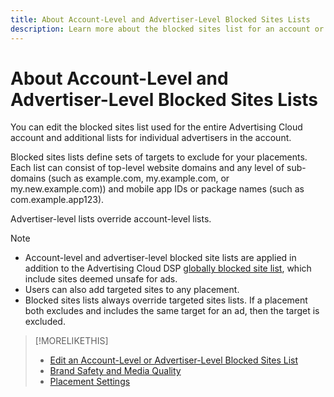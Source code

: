 ```yaml
---
title: About Account-Level and Advertiser-Level Blocked Sites Lists
description: Learn more about the blocked sites list for an account or advertiser.
---
```

# About Account-Level and Advertiser-Level Blocked Sites Lists

You can edit the blocked sites list used for the entire Advertising Cloud account and additional lists for individual advertisers in the account.

Blocked sites lists define sets of targets to exclude for your placements. Each list can consist of top-level website domains and any level of sub-domains (such as example.com, my.example.com, or my.new.example.com)) and mobile app IDs or package names (such as com.example.app123).

Advertiser-level lists override account-level lists.

>[!NOTE]
>
>* Account-level and advertiser-level blocked site lists are applied in addition to the Advertising Cloud DSP [globally blocked site list](/help/dsp/introduction/features/brand-safety-media-quality.md), which include sites deemed unsafe for ads.
>* Users can also add targeted sites to any placement.
>* Blocked sites lists always override targeted sites lists. If a placement both excludes and includes the same target for an ad, then the target is excluded.

>[!MORELIKETHIS]
>
>* [Edit an Account-Level or Advertiser-Level Blocked Sites List](/help/dsp/admin/blocked-sites-list-edit.md)
>* [Brand Safety and Media Quality](/help/dsp/introduction/features/brand-safety-media-quality.md)
>* [Placement Settings](/help/dsp/campaign-management/placements/placement-settings.md)
